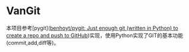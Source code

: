 # VanGit

本项目参考[pygit]([benhoyt/pygit: Just enough git (written in Python) to create a repo and push to GitHub](https://github.com/benhoyt/pygit))实现，使用Python实现了GIT的基本功能(commit,add,diff等)。
